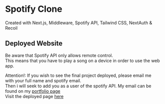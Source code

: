 # Spotify Clone
Created with Next.js, Middleware, Spotify API, Tailwind CSS, NextAuth & Recoil

## Deployed Website
Be aware that Spotify API only allows remote control. \
This means that you have to play a song on a device in order to use the web app. 

Attention!: If you wish to see the final project deployed, please email me with your full name and spotify email. \
Then i will seek to add you as a user of the spotify API. My email can be found on my [portfolio page](https://jonasegehrke.github.io/react-portfolio/) \
Visit the deployed page [here](https://spotify-clone-gamma-navy.vercel.app/)